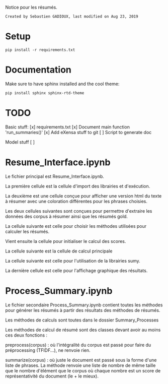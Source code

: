  Notice pour les résumés.

    Created by Sebastien GADIOUX, last modified on Aug 23, 2019


# Setup

```
pip install -r requirements.txt
```

# Documentation

Make sure to have sphinx installed and the cool theme:
```
pip install sphinx sphinx-rtd-theme
```

# TODO

Basic stuff:
[x] requirements.txt
[x] Document main function 'run_summaries()'
[x] Add eXensa stuff to git
[ ] Script to generate doc

Model stuff
[ ]



# Resume_Interface.ipynb

Le fichier principal est Resume_Interface.ipynb.

La première cellule est la cellule d'import des librairies et d'exécution.

La deuxième est une cellule conçue pour afficher une version html du texte à
résumer avec une coloration différentes pour les phrases choisies.

Les deux cellules suivantes sont conçues pour permettre d'extraire les données
des corpus à résumer ainsi que  les résumés gold.



La cellule suivante est celle pour choisir les méthodes utilisées pour
calculer les résumés.

Vient ensuite la cellule pour initialiser le calcul des scores.

La cellule suivante est la cellule de calcul principale

La cellule suivante est celle pour l'utilisation de la librairies sumy.

La dernière cellule est celle pour l'affichage graphique des résultats.



 # Process_Summary.ipynb


Le fichier secondaire Process_Summary.ipynb contient toutes les méthodes pour
générer les résumés à partir des résultats des méthodes de résumés.


Les méthodes de calculs sont toutes dans le dossier Summary_Processes

Les méthodes de calcul de résumé sont des classes devant avoir au moins ces
deux fonctions :

preprocess(corpus) : où l'intégralité du corpus est passé pour faire du
préprocessing (TFIDF...), ne renvoie rien.

summarize(corpus) : où juste le document est passé sous la forme d'une liste
de phrases. La méthode renvoie une liste de nombre de même taille que le
nombre d'élément que le corpus où chaque nombre est un score de
représentativité du document (le + le mieux).
